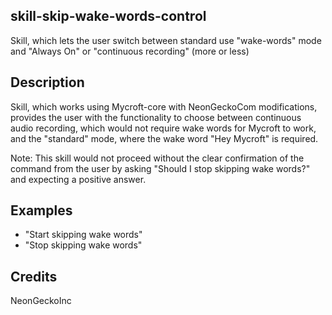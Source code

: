 ## skill-skip-wake-words-control
Skill, which lets the user switch between standard use "wake-words" mode and "Always On" or "continuous recording" (more or less)

## Description
Skill, which works using Mycroft-core with NeonGeckoCom modifications, provides the user with the functionality to choose between continuous audio recording, which would not require wake words for Mycroft to work, and the "standard" mode, where the wake word "Hey Mycroft" is required.

Note: This skill would not proceed without the clear confirmation of the command from the user by asking "Should I stop skipping wake words?" and expecting a positive answer.

## Examples
* "Start skipping wake words"
* "Stop skipping wake words"

## Credits
NeonGeckoInc
